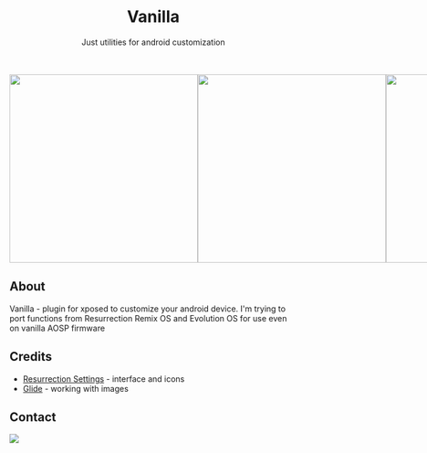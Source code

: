<h1 align="center">Vanilla</h1>
<p align="center">Just utilities for android customization</p>
<br/>
<br/>
<div style="display: flex;justify-content: space-between;">
<img src="https://raw.githubusercontent.com/ServOKio/Vanilla/main/screenshots/Screenshot_20220703_212200.png" height="330px"/>
<img src="https://raw.githubusercontent.com/ServOKio/Vanilla/main/screenshots/Screenshot_20220703_211828.png" height="330px"/>
<img src="https://raw.githubusercontent.com/ServOKio/Vanilla/main/screenshots/Screenshot_20220703_212128.png" height="330px"/>
<img src="https://raw.githubusercontent.com/ServOKio/Vanilla/main/screenshots/Screenshot_20220703_212140.png" height="330px"/>
<img src="https://raw.githubusercontent.com/ServOKio/Vanilla/main/screenshots/Screenshot_20220703_212217.png" height="330px"/>
</div>

## About

Vanilla - plugin for xposed to customize your android device. I'm trying to port functions from Resurrection Remix OS and Evolution OS for use even on vanilla AOSP firmware

## Credits

- [Resurrection Settings](https://github.com/ResurrectionRemix/Resurrection_packages_apps_Settings) - interface and icons
- [Glide](https://github.com/bumptech/glide) - working with images

## Contact
<a href="https://discord.gg/hqveSV6wH7"><img src="https://discord.com/api/guilds/913437048503931001/widget.png?style=banner2"/></a>
